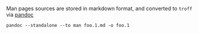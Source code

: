 Man pages sources are stored in markdown format, and converted to
`troff` via [pandoc](https://eddieantonio.ca/blog/2015/12/18/authoring-manpages-in-markdown-with-pandoc/) 

`pandoc --standalone --to man foo.1.md -o foo.1`
